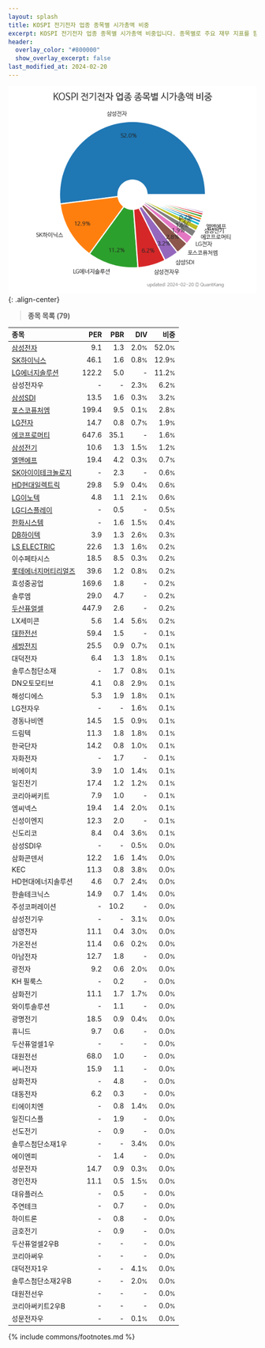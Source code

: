```yaml
---
layout: splash
title: KOSPI 전기전자 업종 종목별 시가총액 비중
excerpt: KOSPI 전기전자 업종 종목별 시가총액 비중입니다. 종목별로 주요 재무 지표를 함께 표시합니다.
header:
  overlay_color: "#800000"
  show_overlay_excerpt: false
last_modified_at: 2024-02-20
---
```



![KOSPI 전기전자 업종 종목별 시가총액 비중](/stats/sector/images/kospi_업종_전기전자_종목.png){: .align-center}


> **종목 목록 (79)**<a id="list"></a>

| **종목** | **PER** | **PBR** | **DIV** | **비중** |
| :------- | ------: | ------: | ------: | -------: |
| [삼성전자](/005930/) | 9.1 | 1.3 | 2.0<small>%</small> | 52.0<small>%</small> |
| [SK하이닉스](/000660/) | 46.1 | 1.6 | 0.8<small>%</small> | 12.9<small>%</small> |
| [LG에너지솔루션](/373220/) | 122.2 | 5.0 | - | 11.2<small>%</small> |
| 삼성전자우 | - | - | 2.3<small>%</small> | 6.2<small>%</small> |
| [삼성SDI](/006400/) | 13.5 | 1.6 | 0.3<small>%</small> | 3.2<small>%</small> |
| [포스코퓨처엠](/003670/) | 199.4 | 9.5 | 0.1<small>%</small> | 2.8<small>%</small> |
| [LG전자](/066570/) | 14.7 | 0.8 | 0.7<small>%</small> | 1.9<small>%</small> |
| [에코프로머티](/450080/) | 647.6 | 35.1 | - | 1.6<small>%</small> |
| [삼성전기](/009150/) | 10.6 | 1.3 | 1.5<small>%</small> | 1.2<small>%</small> |
| [엘앤에프](/066970/) | 19.4 | 4.2 | 0.3<small>%</small> | 0.7<small>%</small> |
| [SK아이이테크놀로지](/361610/) | - | 2.3 | - | 0.6<small>%</small> |
| [HD현대일렉트릭](/267260/) | 29.8 | 5.9 | 0.4<small>%</small> | 0.6<small>%</small> |
| [LG이노텍](/011070/) | 4.8 | 1.1 | 2.1<small>%</small> | 0.6<small>%</small> |
| [LG디스플레이](/034220/) | - | 0.5 | - | 0.5<small>%</small> |
| [한화시스템](/272210/) | - | 1.6 | 1.5<small>%</small> | 0.4<small>%</small> |
| [DB하이텍](/000990/) | 3.9 | 1.3 | 2.6<small>%</small> | 0.3<small>%</small> |
| [LS ELECTRIC](/010120/) | 22.6 | 1.3 | 1.6<small>%</small> | 0.2<small>%</small> |
| 이수페타시스 | 18.5 | 8.5 | 0.3<small>%</small> | 0.2<small>%</small> |
| [롯데에너지머티리얼즈](/020150/) | 39.6 | 1.2 | 0.8<small>%</small> | 0.2<small>%</small> |
| 효성중공업 | 169.6 | 1.8 | - | 0.2<small>%</small> |
| 솔루엠 | 29.0 | 4.7 | - | 0.2<small>%</small> |
| [두산퓨얼셀](/336260/) | 447.9 | 2.6 | - | 0.2<small>%</small> |
| LX세미콘 | 5.6 | 1.4 | 5.6<small>%</small> | 0.2<small>%</small> |
| [대한전선](/001440/) | 59.4 | 1.5 | - | 0.1<small>%</small> |
| [세방전지](/004490/) | 25.5 | 0.9 | 0.7<small>%</small> | 0.1<small>%</small> |
| 대덕전자 | 6.4 | 1.3 | 1.8<small>%</small> | 0.1<small>%</small> |
| 솔루스첨단소재 | - | 1.7 | 0.8<small>%</small> | 0.1<small>%</small> |
| DN오토모티브 | 4.1 | 0.8 | 2.9<small>%</small> | 0.1<small>%</small> |
| 해성디에스 | 5.3 | 1.9 | 1.8<small>%</small> | 0.1<small>%</small> |
| LG전자우 | - | - | 1.6<small>%</small> | 0.1<small>%</small> |
| 경동나비엔 | 14.5 | 1.5 | 0.9<small>%</small> | 0.1<small>%</small> |
| 드림텍 | 11.3 | 1.8 | 1.8<small>%</small> | 0.1<small>%</small> |
| 한국단자 | 14.2 | 0.8 | 1.0<small>%</small> | 0.1<small>%</small> |
| 자화전자 | - | 1.7 | - | 0.1<small>%</small> |
| 비에이치 | 3.9 | 1.0 | 1.4<small>%</small> | 0.1<small>%</small> |
| 일진전기 | 17.4 | 1.2 | 1.2<small>%</small> | 0.1<small>%</small> |
| 코리아써키트 | 7.9 | 1.0 | - | 0.1<small>%</small> |
| 엠씨넥스 | 19.4 | 1.4 | 2.0<small>%</small> | 0.1<small>%</small> |
| 신성이엔지 | 12.3 | 2.0 | - | 0.1<small>%</small> |
| 신도리코 | 8.4 | 0.4 | 3.6<small>%</small> | 0.1<small>%</small> |
| 삼성SDI우 | - | - | 0.5<small>%</small> | 0.0<small>%</small> |
| 삼화콘덴서 | 12.2 | 1.6 | 1.4<small>%</small> | 0.0<small>%</small> |
| KEC | 11.3 | 0.8 | 3.8<small>%</small> | 0.0<small>%</small> |
| HD현대에너지솔루션 | 4.6 | 0.7 | 2.4<small>%</small> | 0.0<small>%</small> |
| 한솔테크닉스 | 14.9 | 0.7 | 1.4<small>%</small> | 0.0<small>%</small> |
| 주성코퍼레이션 | - | 10.2 | - | 0.0<small>%</small> |
| 삼성전기우 | - | - | 3.1<small>%</small> | 0.0<small>%</small> |
| 삼영전자 | 11.1 | 0.4 | 3.0<small>%</small> | 0.0<small>%</small> |
| 가온전선 | 11.4 | 0.6 | 0.2<small>%</small> | 0.0<small>%</small> |
| 아남전자 | 12.7 | 1.8 | - | 0.0<small>%</small> |
| 광전자 | 9.2 | 0.6 | 2.0<small>%</small> | 0.0<small>%</small> |
| KH 필룩스 | - | 0.2 | - | 0.0<small>%</small> |
| 삼화전기 | 11.1 | 1.7 | 1.7<small>%</small> | 0.0<small>%</small> |
| 와이투솔루션 | - | 1.1 | - | 0.0<small>%</small> |
| 광명전기 | 18.5 | 0.9 | 0.4<small>%</small> | 0.0<small>%</small> |
| 휴니드 | 9.7 | 0.6 | - | 0.0<small>%</small> |
| 두산퓨얼셀1우 | - | - | - | 0.0<small>%</small> |
| 대원전선 | 68.0 | 1.0 | - | 0.0<small>%</small> |
| 써니전자 | 15.9 | 1.1 | - | 0.0<small>%</small> |
| 삼화전자 | - | 4.8 | - | 0.0<small>%</small> |
| 대동전자 | 6.2 | 0.3 | - | 0.0<small>%</small> |
| 티에이치엔 | - | 0.8 | 1.4<small>%</small> | 0.0<small>%</small> |
| 일진디스플 | - | 1.9 | - | 0.0<small>%</small> |
| 선도전기 | - | 0.9 | - | 0.0<small>%</small> |
| 솔루스첨단소재1우 | - | - | 3.4<small>%</small> | 0.0<small>%</small> |
| 에이엔피 | - | 1.4 | - | 0.0<small>%</small> |
| 성문전자 | 14.7 | 0.9 | 0.3<small>%</small> | 0.0<small>%</small> |
| 경인전자 | 11.1 | 0.5 | 1.5<small>%</small> | 0.0<small>%</small> |
| 대유플러스 | - | 0.5 | - | 0.0<small>%</small> |
| 주연테크 | - | 0.7 | - | 0.0<small>%</small> |
| 하이트론 | - | 0.8 | - | 0.0<small>%</small> |
| 금호전기 | - | 0.9 | - | 0.0<small>%</small> |
| 두산퓨얼셀2우B | - | - | - | 0.0<small>%</small> |
| 코리아써우 | - | - | - | 0.0<small>%</small> |
| 대덕전자1우 | - | - | 4.1<small>%</small> | 0.0<small>%</small> |
| 솔루스첨단소재2우B | - | - | 2.0<small>%</small> | 0.0<small>%</small> |
| 대원전선우 | - | - | - | 0.0<small>%</small> |
| 코리아써키트2우B | - | - | - | 0.0<small>%</small> |
| 성문전자우 | - | - | 0.1<small>%</small> | 0.0<small>%</small> |

{% include commons/footnotes.md %}